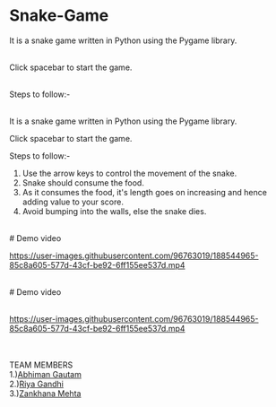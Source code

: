 # Snake-Game

It is a snake game written in Python using the Pygame library.<br></br>

Click spacebar to start the game.<br></br>

Steps to follow:-<br></br>

It is a snake game written in Python using the Pygame library. <br>

Click spacebar to start the game.<br>

Steps to follow:-<br>

1) Use the arrow keys to control the movement of the snake.<br>
2) Snake should consume the food.<br>
3) As it consumes the food, it's length goes on increasing and hence adding value to your score.<br>
4) Avoid bumping into the walls, else the snake dies.<br>

<br>
# Demo video<br>


https://user-images.githubusercontent.com/96763019/188544965-85c8a605-577d-43cf-be92-6ff155ee537d.mp4

<br>
# Demo video<br></br>


https://user-images.githubusercontent.com/96763019/188544965-85c8a605-577d-43cf-be92-6ff155ee537d.mp4

<br></br>
TEAM MEMBERS
<br>
1.)<a href="https://github.com/Abhiman1211">Abhiman Gautam </a>
<br>
2.)<a href="https://github.com/Riya1929">Riya Gandhi </a>
<br>
3.)<a href="https://github.com/zankhana46">Zankhana Mehta </a>
